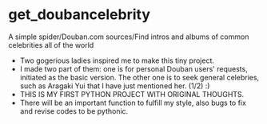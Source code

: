 # get_doubancelebrity
A simple spider/Douban.com sources/Find intros and albums of common celebrities all of the world

- Two gogerious ladies inspired me to make this tiny project.
- I made two part of them: one is for personal Douban users' requests, initiated as the basic version. The other one is to seek general celebries, such as Aragaki Yui that I have just mentioned her. (1/2) :)
- THIS IS MY FIRST PYTHON PROJECT WITH ORIGINAL THOUGHTS.
- There will be an important function to fulfill my <Data Analyst> style, also bugs to fix and revise codes to be pythonic.
